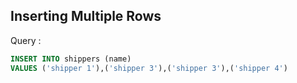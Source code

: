 
## Inserting Multiple Rows 

Query :
```sql
INSERT INTO shippers (name)
VALUES ('shipper 1'),('shipper 3'),('shipper 3'),('shipper 4')
```
